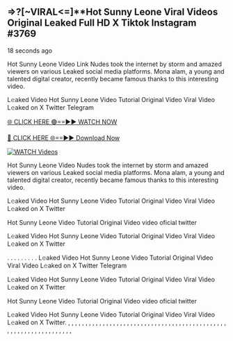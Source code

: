 ## =>?[~VIRAL<=]**Hot Sunny Leone Viral Videos Original Leaked Full HD X Tiktok Instagram #3769

18 seconds ago

Hot Sunny Leone Video Link Nudes took the internet by storm and amazed viewers on various Leaked social media platforms. Mona alam, a young and talented digital creator, recently became famous thanks to this interesting video.

L𝚎aked Video Hot Sunny Leone Video Tutorial Original Video Viral Video L𝚎aked on X Twitter Telegram

[🌐 CLICK HERE 🟢==►► WATCH NOW](https://dekho-ki-hoy-07-2k25.blogspot.com/2025/01/viral-on.html)

[🔴 CLICK HERE 🌐==►► Download Now](https://dekho-ki-hoy-07-2k25.blogspot.com/2025/01/viral-on.html)

[![WATCH Videos](https://i.imgur.com/dJHk4Zq.gif)](https://dekho-ki-hoy-07-2k25.blogspot.com/2025/01/viral-on.html)

Hot Sunny Leone Video Nudes took the internet by storm and amazed viewers on various Leaked social media platforms. Mona alam, a young and talented digital creator, recently became famous thanks to this interesting video.

L𝚎aked Video Hot Sunny Leone Video Tutorial Original Video Viral Video L𝚎aked on X Twitter

Hot Sunny Leone Video Tutorial Original Video video oficial twitter

L𝚎aked Video Hot Sunny Leone Video Tutorial Original Video Viral Video L𝚎aked on X Twitter

. . . . . . . . . L𝚎aked Video Hot Sunny Leone Video Tutorial Original Video Viral Video L𝚎aked on X Twitter Telegram

L𝚎aked Video Hot Sunny Leone Video Tutorial Original Video Viral Video L𝚎aked on X Twitter

Hot Sunny Leone Video Tutorial Original Video video oficial twitter

L𝚎aked Video Hot Sunny Leone Video Tutorial Original Video Viral Video L𝚎aked on X Twitter.
,
,
,
,
,
,
,
,
,
,
,
,
,
,
,
,
,
,
,
,
,
,
,
,
,
,
,
,
,
,
,
,
,
,
,
,
,
,
,
,
,
,
,
,
,
,
,
,
,
,
,
,
,
,
,
,
,
,
,
,
,
,
,
,
,